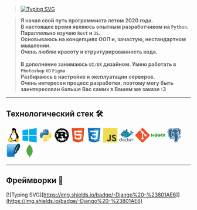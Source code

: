 > [![Typing SVG](https://readme-typing-svg.herokuapp.com?font=Fira+Code&weight=600&size=35&duration=3500&pause=3000&color=A511FF&vCenter=true&width=700&lines=%D0%9F%D1%80%D0%B8%D0%B2%D0%B5%D1%82%2C+%D0%BC%D0%B5%D0%BD%D1%8F+%D0%B7%D0%BE%D0%B2%D1%83%D1%82+DIMFLIX+%F0%9F%91%8B)](https://git.io/typing-svg)         

> <b>Я начал свой путь программиста летом 2020 года.</b><br>
> <b>В настоящее время являюсь опытным разработчиком на `Python`. Параллельно изучаю `Rust` и `JS`.</b><br>
> <b>Основываюсь на концепциях ООП и, зачастую, нестандартном мышлении.</b><br>
> <b>Очень люблю красоту и структурированность кода.</b><br><br>
> <b>В дополнение занимаюсь `UI/UX` дизайном. Умею работать в `Photoshop` `XD` `Figma`</b><br>
> <b>Разбираюсь в настройке и эксплуатации серверов.</b><br>
> <b>Очень интересен процесс разработки, поэтому могу быть заинтересован больше Вас самих в Вашем же заказе :3</b>

---
## Технологический стек 🛠
<div>
  <img src="https://github.com/devicons/devicon/blob/master/icons/linux/linux-original.svg" title="Linux" alt="Linux" width="40" height="40"/>
  <img src="https://github.com/devicons/devicon/blob/master/icons/windows8/windows8-original.svg" title="Windows" alt="Windows" width="40" height="40"/>    

  <img src="https://github.com/devicons/devicon/blob/master/icons/python/python-original.svg" title="Python" alt="Python" width="40" height="40"/>
  <img src="https://github.com/devicons/devicon/blob/master/icons/rust/rust-plain.svg" title="Rust" alt="Rust" width="40" height="40"/>
  <img src="https://github.com/devicons/devicon/blob/master/icons/html5/html5-original.svg" title="html5" alt="html5" width="40" height="40"/>
  <img src="https://github.com/devicons/devicon/blob/master/icons/css3/css3-original.svg" title="css" alt="css" width="40" height="40"/>
  <img src="https://github.com/devicons/devicon/blob/master/icons/javascript/javascript-original.svg" title="javascript" alt="javascript" width="40" height="40"/>

  <img src="https://github.com/devicons/devicon/blob/master/icons/docker/docker-original-wordmark.svg" title="Docker" alt="Docker" width="40" height="40"/>
  <img src="https://github.com/devicons/devicon/blob/master/icons/git/git-original.svg" title="Git" alt="Git" width="40" height="40"/>
  <img src="https://github.com/devicons/devicon/blob/master/icons/nginx/nginx-original.svg" title="Nginx" alt="Nginx" width="40" height="40"/>
  <img src="https://github.com/devicons/devicon/blob/master/icons/postgresql/postgresql-plain.svg" title="PostgreSQL" alt="PostgreSQL" width="40" height="40"/>
  <img src="https://github.com/devicons/devicon/blob/master/icons/sqlite/sqlite-original.svg" title="SQLite" alt="SQLite" width="40" height="40"/>
  <img src="https://github.com/devicons/devicon/blob/master/icons/mongodb/mongodb-plain.svg" title="MongoDB" alt="MongoDB" width="40" height="40"/>
</div>

---
## Фреймворки 🎁

[![Typing SVG][https://img.shields.io/badge/-Django%20-%23801AE6]](https://img.shields.io/badge/-Django%20-%23801AE6)


